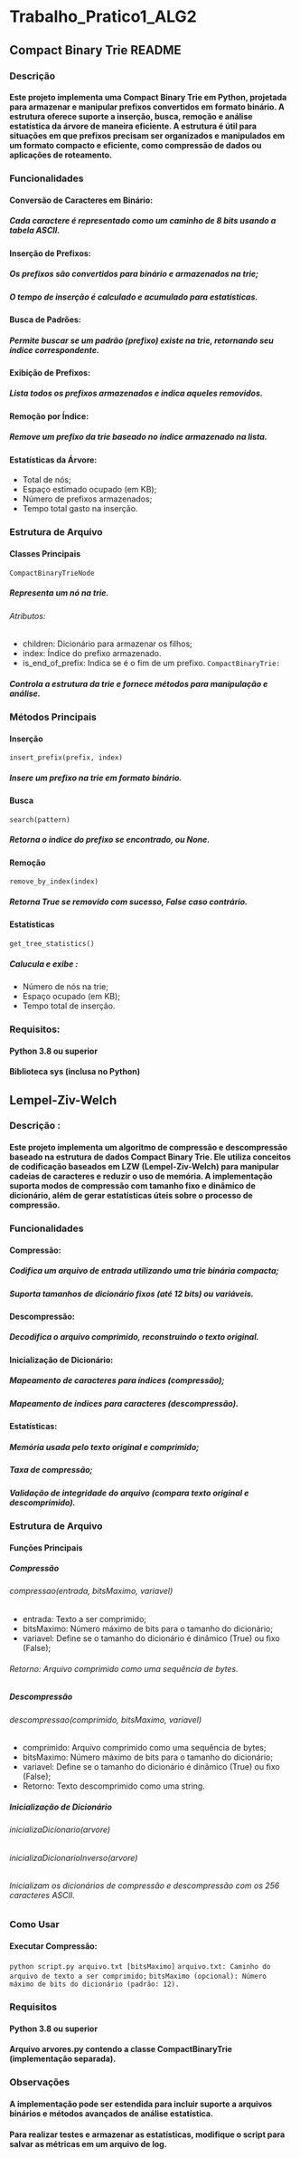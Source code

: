 # **Trabalho_Pratico1_ALG2**

## **Compact Binary Trie README**
### **Descrição**
####    Este projeto implementa uma Compact Binary Trie em Python, projetada para armazenar e manipular prefixos convertidos em formato binário. A estrutura oferece suporte a inserção, busca, remoção e análise estatística da árvore de maneira eficiente. A estrutura é útil para situações em que prefixos precisam ser organizados e manipulados em um formato compacto e eficiente, como compressão de dados ou aplicações de roteamento.

### **Funcionalidades**
#### Conversão de Caracteres em Binário:
##### Cada caractere é representado como um caminho de 8 bits usando a tabela ASCII.
#### Inserção de Prefixos:
##### Os prefixos são convertidos para binário e armazenados na trie;
##### O tempo de inserção é calculado e acumulado para estatísticas.
#### Busca de Padrões:
##### Permite buscar se um padrão (prefixo) existe na trie, retornando seu índice correspondente.
#### Exibição de Prefixos:
##### Lista todos os prefixos armazenados e indica aqueles removidos.
#### Remoção por Índice:
##### Remove um prefixo da trie baseado no índice armazenado na lista.
#### Estatísticas da Árvore:
- Total de nós;
- Espaço estimado ocupado (em KB);
- Número de prefixos armazenados;
- Tempo total gasto na inserção.

### **Estrutura de Arquivo**
#### Classes Principais
`CompactBinaryTrieNode`
##### Representa um nó na trie.
###### Atributos:
- children: Dicionário para armazenar os filhos;
- index: Índice do prefixo armazenado.
- is_end_of_prefix: Indica se é o fim de um prefixo.
`CompactBinaryTrie:`
##### Controla a estrutura da trie e fornece métodos para manipulação e análise.

### **Métodos Principais**
#### Inserção
`insert_prefix(prefix, index)`
##### Insere um prefixo na trie em formato binário.
#### Busca
`search(pattern)`
##### Retorna o índice do prefixo se encontrado, ou None.
#### Remoção
`remove_by_index(index)`
##### Retorna True se removido com sucesso, False caso contrário.
#### Estatísticas
`get_tree_statistics()`
##### Calucula e exibe :
- Número de nós na trie;
- Espaço ocupado (em KB);
- Tempo total de inserção.

### **Requisitos:**
#### Python 3.8 ou superior
#### Biblioteca sys (inclusa no Python)


## **Lempel-Ziv-Welch**
### **Descrição :**
#### Este projeto implementa um algoritmo de compressão e descompressão baseado na estrutura de dados Compact Binary Trie. Ele utiliza conceitos de codificação baseados em LZW (Lempel-Ziv-Welch) para manipular cadeias de caracteres e reduzir o uso de memória. A implementação suporta modos de compressão com tamanho fixo e dinâmico de dicionário, além de gerar estatísticas úteis sobre o processo de compressão.

### **Funcionalidades**
#### Compressão:
##### Codifica um arquivo de entrada utilizando uma trie binária compacta;
##### Suporta tamanhos de dicionário fixos (até 12 bits) ou variáveis.
#### Descompressão:
##### Decodifica o arquivo comprimido, reconstruindo o texto original.
#### Inicialização de Dicionário:
##### Mapeamento de caracteres para índices (compressão);
##### Mapeamento de índices para caracteres (descompressão).
#### Estatísticas:
##### Memória usada pelo texto original e comprimido;
##### Taxa de compressão;
##### Validação de integridade do arquivo (compara texto original e descomprimido).

### **Estrutura de Arquivo**
#### Funções Principais
##### Compressão
###### compressao(entrada, bitsMaximo, variavel)
- entrada: Texto a ser comprimido;
- bitsMaximo: Número máximo de bits para o tamanho do dicionário;
- variavel: Define se o tamanho do dicionário é dinâmico (True) ou fixo (False);
###### *Retorno: Arquivo comprimido como uma sequência de bytes.*
##### Descompressão
###### descompressao(comprimido, bitsMaximo, variavel)
- comprimido: Arquivo comprimido como uma sequência de bytes;
- bitsMaximo: Número máximo de bits para o tamanho do dicionário;
- variavel: Define se o tamanho do dicionário é dinâmico (True) ou fixo (False);
- Retorno: Texto descomprimido como uma string.
##### Inicialização de Dicionário
###### inicializaDicionario(arvore)
###### inicializaDicionarioInverso(arvore)
###### *Inicializam os dicionários de compressão e descompressão com os 256 caracteres ASCII.*

### **Como Usar**
#### Executar Compressão:
`python script.py arquivo.txt [bitsMaximo]`
`arquivo.txt: Caminho do arquivo de texto a ser comprimido;`
`bitsMaximo (opcional): Número máximo de bits do dicionário (padrão: 12).`

### **Requisitos** 
#### Python 3.8 ou superior
#### Arquivo arvores.py contendo a classe CompactBinaryTrie (implementação separada).

### **Observações**
#### A implementação pode ser estendida para incluir suporte a arquivos binários e métodos avançados de análise estatística.
#### Para realizar testes e armazenar as estatísticas, modifique o script para salvar as métricas em um arquivo de log.





